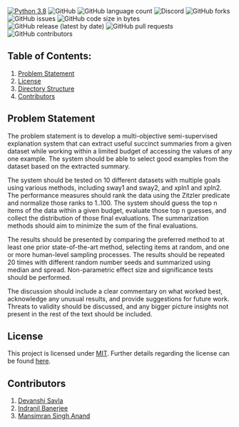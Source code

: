 [![Python 3.8](https://img.shields.io/badge/python-3.8-blue.svg)](https://www.python.org/downloads/release/python-3100/)
![GitHub](https://img.shields.io/github/license/devanshi39/ASE_Project_Group12)
![GitHub language count](https://img.shields.io/github/languages/count/devanshi39/ASE_Project_Group12)
![Discord](https://img.shields.io/discord/1065117667415044118)
![GitHub forks](https://img.shields.io/github/forks/devanshi39/ASE_Project_Group12?style=social)
![GitHub issues](https://img.shields.io/github/issues/devanshi39/ASE_Project_Group12)
![GitHub code size in bytes](https://img.shields.io/github/languages/code-size/devanshi39/ASE_Project_Group12)
![GitHub release (latest by date)](https://img.shields.io/github/v/release/devanshi39/ASE_Project_Group12)
![GitHub pull requests](https://img.shields.io/github/issues-pr/devanshi39/ASE_Project_Group12)
![GitHub contributors](https://img.shields.io/github/contributors/devanshi39/ASE_Project_Group12)

## Table of Contents:
1. [Problem Statement](#problem-statement)
2. [License](#license)
3. [Directory Structure](#directory-structure)
4. [Contributors](#contributors)

## Problem Statement
The problem statement is to develop a multi-objective semi-supervised explanation system that can extract useful succinct summaries from a given dataset while working within a limited budget of accessing the values of any one example. The system should be able to select good examples from the dataset based on the extracted summary.

The system should be tested on 10 different datasets with multiple goals using various methods, including sway1 and sway2, and xpln1 and xpln2. The performance measures should rank the data using the Zitzler predicate and normalize those ranks to 1..100. The system should guess the top n items of the data within a given budget, evaluate those top n guesses, and collect the distribution of those final evaluations. The summarization methods should aim to minimize the sum of the final evaluations.

The results should be presented by comparing the preferred method to at least one prior state-of-the-art method, selecting items at random, and one or more human-level sampling processes. The results should be repeated 20 times with different random number seeds and summarized using median and spread. Non-parametric effect size and significance tests should be performed.

The discussion should include a clear commentary on what worked best, acknowledge any unusual results, and provide suggestions for future work. Threats to validity should be discussed, and any bigger picture insights not present in the rest of the text should be included.


## License
This project is licensed under [MIT](https://mit-license.org/).
Further details regarding the license can be found [here](https://github.com/Mansimran7/ASE_Group12_Hws/blob/main/LICENSE.md).

## Contributors
1. [Devanshi Savla](https://github.com/devanshi39)
2. [Indranil Banerjee](https://github.com/indranil1)
3. [Mansimran Singh Anand](https://github.com/Mansimran7)
